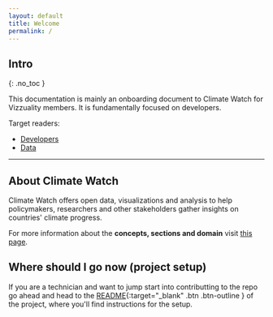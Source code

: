```yaml
---
layout: default
title: Welcome
permalink: /
---
```


## Intro
{: .no_toc }

This documentation is mainly an onboarding document to Climate Watch for Vizzuality members.
It is fundamentally focused on developers.

Target readers:
- [Developers](/climate-watch/_docs/developers)
- [Data](/climate-watch/_docs/data)

______

## About Climate Watch

Climate Watch offers open data, visualizations and analysis to help policymakers, researchers and other stakeholders gather insights on countries' climate progress.

For more information about the **concepts, sections and domain** visit [this page](/climate-watch/_docs/domain-description).

## Where should I go now (project setup)

If you are a technician and want to jump start into contributting to the repo go ahead and head to the [README](https://github.com/Vizzuality/climate-watch/blob/master/README.md){:target="_blank" .btn .btn-outline } of the project, where you'll find instructions for the setup.
